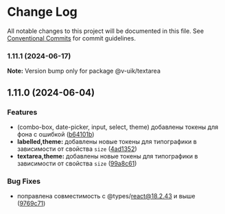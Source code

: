 # Change Log

All notable changes to this project will be documented in this file.
See [Conventional Commits](https://conventionalcommits.org) for commit guidelines.

### 1.11.1 (2024-06-17)

**Note:** Version bump only for package @v-uik/textarea





## 1.11.0 (2024-06-04)


### Features

* (combo-box, date-picker, input, select, theme) добавлены токены для фона с ошибкой ([b64101b](#))
* **labelled,theme:** добавлены новые токены для типографики в зависимости от свойства `size` ([4ad1352](#))
* **textarea,theme:** добавлены новые токены для типографики в зависимости от свойства `size` ([99a8c61](#))


### Bug Fixes

* поправлена совместимость с @types/react@18.2.43 и выше ([9769c71](#))
